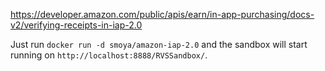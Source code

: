 https://developer.amazon.com/public/apis/earn/in-app-purchasing/docs-v2/verifying-receipts-in-iap-2.0

Just run `docker run -d smoya/amazon-iap-2.0` and the sandbox will start running on `http://localhost:8888/RVSSandbox/`.
